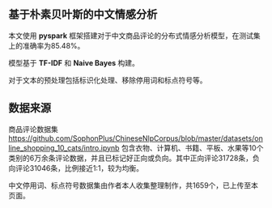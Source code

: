 ## 基于朴素贝叶斯的中文情感分析
本文使用 **pyspark** 框架搭建对于中文商品评论的分布式情感分析模型，在测试集上的准确率为85.48%。

模型基于 **TF-IDF** 和 **Naive Bayes** 构建。

对于文本的预处理包括标识化处理、移除停用词和标点符号等。

## 数据来源
商品评论数据集 https://github.com/SophonPlus/ChineseNlpCorpus/blob/master/datasets/online_shopping_10_cats/intro.ipynb
包含衣物、计算机、书籍、平板、水果等10个类别的6万余条评论数据，并且已标记好正向或负向。其中正向评论31728条，负向评论31046条，比例接近1:1，较为均衡。

中文停用词、标点符号数据集由作者本人收集整理制作，共1659个，已上传至本页面。

